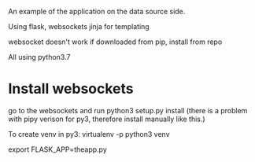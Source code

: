 An example of the application on the data source side.

Using flask, websockets
jinja for templating

websocket doesn't work if downloaded from pip, install from repo

All using python3.7

# Install websockets
go to the websockets and run python3 setup.py install (there is a problem with pipy verison for py3, therefore install manually like this.)

To create venv in py3:
virtualenv -p python3 venv

export FLASK_APP=theapp.py